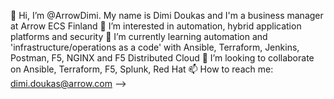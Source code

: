 👋 Hi, I’m @ArrowDimi. My name is Dimi Doukas and I'm a business manager at Arrow ECS Finland
👀 I’m interested in automation, hybrid application platforms and security
🌱 I’m currently learning automation and 'infrastructure/operations as a code' with Ansible, Terraform, Jenkins, Postman, F5, NGINX and F5 Distributed Cloud
💞️ I’m looking to collaborate on Ansible, Terraform, F5, Splunk, Red Hat
📫 How to reach me: dimi.doukas@arrow.com
-->
